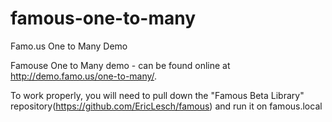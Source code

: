 famous-one-to-many
==================

Famo.us One to Many Demo

Famouse One to Many demo - can be found online at http://demo.famo.us/one-to-many/.

To work properly, you will need to pull down the "Famous Beta Library" repository(https://github.com/EricLesch/famous) and run it on famous.local
